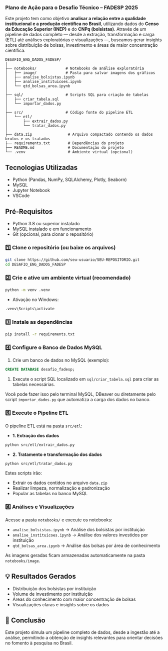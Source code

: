 ### **Plano de Ação para o Desafio Técnico – FADESP 2025**

Este projeto tem como objetivo **analisar a relação entre a qualidade institucional e a produção científica no Brasil**, utilizando dados do **Censo da Educação Superior (INEP)** e do **CNPq (bolsistas)**. Através de um pipeline de dados completo — desde a extração, transformação e carga (ETL) até análises exploratórias e visualizações —, buscamos gerar insights sobre distribuição de bolsas, investimento e áreas de maior concentração científica.

```
DESAFIO_ENG_DADOS_FADESP/
│
├── notebooks/             # Notebooks de análise exploratória
│   ├── image/             # Pasta para salvar imagens dos gráficos
│   ├── analise_bolsistas.ipynb
│   ├── analise_instituicoes.ipynb
│   └── qtd_bolsas_area.ipynb
│
├── sql/                   # Scripts SQL para criação de tabelas
│   ├── criar_tabela.sql
│   └── importar_dados.py
│
├── src/                   # Código fonte do pipeline ETL
│   └── etl/
│       ├── extrair_dados.py
│       └── tratar_dados.py
│
├── data.zip                # Arquivo compactado contendo os dados brutos e os tratados
├── requirements.txt        # Dependências do projeto
├── README.md               # Documentação do projeto
└── .venv                   # Ambiente virtual (opcional)

```

## Tecnologias Utilizadas

- Python (Pandas, NumPy, SQLAlchemy, Plotly, Seaborn)
- MySQL
- Jupyter Notebook
- VSCode


## Pré-Requisitos

- Python 3.8 ou superior instalado
- MySQL instalado e em funcionamento
- Git (opcional, para clonar o repositório)


### 1️⃣ Clone o repositório (ou baixe os arquivos)

```bash
git clone https://github.com/seu-usuario/SEU-REPOSITORIO.git
cd DESAFIO_ENG_DADOS_FADESP
```


### 2️⃣ Crie e ative um ambiente virtual (recomendado)

```bash
python -m venv .venv
```
- Ativação no Windows:

```bash
.venv\Scripts\activate
```

### 3️⃣ Instale as dependências

```bash
pip install -r requirements.txt
```


### 4️⃣ Configure o Banco de Dados MySQL

1. Crie um banco de dados no MySQL (exemplo):

```sql
CREATE DATABASE desafio_fadesp;
```

1. Execute o script SQL localizado em `sql/criar_tabela.sql` para criar as tabelas necessárias.

Você pode fazer isso pelo terminal MySQL, DBeaver ou diretamente pelo script `importar_dados.py` que automatiza a carga dos dados no banco.


### 5️⃣ Execute o Pipeline ETL

O pipeline ETL está na pasta `src/etl`:

- **1. Extração dos dados**

```bash
python src/etl/extrair_dados.py
```

- **2. Tratamento e transformação dos dados**

```bash
python src/etl/tratar_dados.py
```

Estes scripts irão:

- Extrair os dados contidos no arquivo `data.zip`
- Realizar limpeza, normalização e padronização
- Popular as tabelas no banco MySQL


### 6️⃣ Análises e Visualizações

Acesse a pasta `notebooks/` e execute os notebooks:

- `analise_bolsistas.ipynb` → Análise dos bolsistas por instituição
- `analise_instituicoes.ipynb` → Análise dos valores investidos por instituição
- `qtd_bolsas_area.ipynb` → Análise das bolsas por área de conhecimento

As imagens geradas ficam armazenadas automaticamente na pasta `notebooks/image`.


## 💡 Resultados Gerados

- Distribuição dos bolsistas por instituição
- Volume de investimento por instituição
- Áreas do conhecimento com maior concentração de bolsas
- Visualizações claras e insights sobre os dados


## 🏁 Conclusão

Este projeto simula um pipeline completo de dados, desde a ingestão até a análise, permitindo a obtenção de insights relevantes para orientar decisões no fomento à pesquisa no Brasil.
